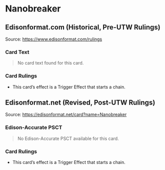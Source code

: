 # Nanobreaker

## Edisonformat.com (Historical, Pre-UTW Rulings)

Source: https://www.edisonformat.com/rulings

### Card Text

> No card text found for this card.

### Card Rulings

*   This card’s effect is a Trigger Effect that starts a chain.

## Edisonformat.net (Revised, Post-UTW Rulings)

Source: https://edisonformat.net/card?name=Nanobreaker

### Edison-Accurate PSCT

> No Edison-Accurate PSCT available for this card.

### Card Rulings

*   This card’s effect is a Trigger Effect that starts a chain.
            
